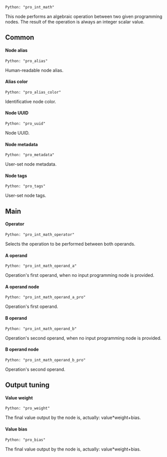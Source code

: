 `Python: "pro_int_math"`

This node performs an algebraic operation between two given programming nodes. The result of the operation is always an integer scalar value.
## Common

#### Node alias
`Python: "pro_alias"`

Human-readable node alias.

#### Alias color
`Python: "pro_alias_color"`

Identificative node color.

#### Node UUID
`Python: "pro_uuid"`

Node UUID.

#### Node metadata
`Python: "pro_metadata"`

User-set node metadata.

#### Node tags
`Python: "pro_tags"`

User-set node tags.

## Main

#### Operator
`Python: "pro_int_math_operator"`

Selects the operation to be performed between both operands.

#### A operand
`Python: "pro_int_math_operand_a"`

Operation's first operand, when no input programming node is provided.

#### A operand node
`Python: "pro_int_math_operand_a_pro"`

Operation's first operand.

#### B operand
`Python: "pro_int_math_operand_b"`

Operation's second operand, when no input programming node is provided.

#### B operand node
`Python: "pro_int_math_operand_b_pro"`

Operation's second operand.

## Output tuning

#### Value weight
`Python: "pro_weight"`

The final value output by the node is, actually: value*weight+bias.

#### Value bias
`Python: "pro_bias"`

The final value output by the node is, actually: value*weight+bias.

